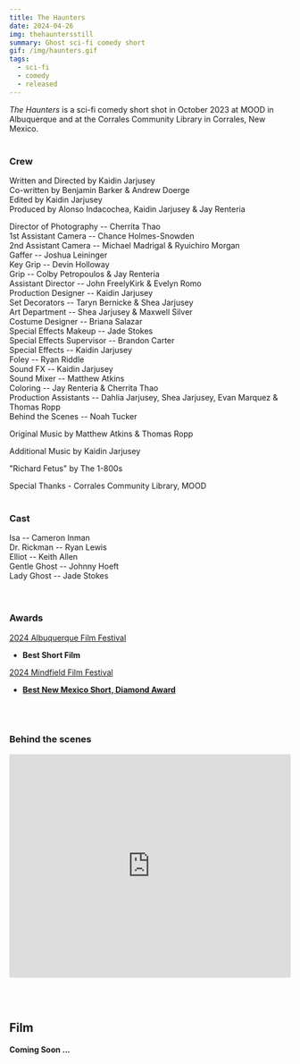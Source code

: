 ```yaml
---
title: The Haunters
date: 2024-04-26
img: thehauntersstill
summary: Ghost sci-fi comedy short
gif: /img/haunters.gif
tags:
  - sci-fi
  - comedy
  - released
---
```


_The Haunters_ is a sci-fi comedy short shot in October 2023 at MOOD in Albuquerque and at the Corrales Community Library in Corrales, New Mexico.
</br>
</br>

### Crew

Written and Directed by Kaidin Jarjusey</br>
Co-written by Benjamin Barker & Andrew Doerge</br>
Edited by Kaidin Jarjusey</br>
Produced by Alonso Indacochea, Kaidin Jarjusey & Jay Renteria</br>

Director of Photography -- Cherrita Thao</br>
1st Assistant Camera -- Chance Holmes-Snowden</br>
2nd Assistant Camera -- Michael Madrigal & Ryuichiro Morgan</br>
Gaffer -- Joshua Leininger</br>
Key Grip -- Devin Holloway</br>
Grip -- Colby Petropoulos & Jay Renteria</br>
Assistant Director -- John FreelyKirk & Evelyn Romo</br>
Production Designer -- Kaidin Jarjusey</br>
Set Decorators -- Taryn Bernicke & Shea Jarjusey</br>
Art Department -- Shea Jarjusey & Maxwell Silver</br>
Costume Designer -- Briana Salazar</br>
Special Effects Makeup -- Jade Stokes</br>
Special Effects Supervisor -- Brandon Carter</br>
Special Effects -- Kaidin Jarjusey</br>
Foley -- Ryan Riddle</br>
Sound FX -- Kaidin Jarjusey</br>
Sound Mixer -- Matthew Atkins</br>
Coloring -- Jay Renteria & Cherrita Thao</br>
Production Assistants -- Dahlia Jarjusey, Shea Jarjusey, Evan Marquez & Thomas Ropp</br>
Behind the Scenes -- Noah Tucker</br>

Original Music by Matthew Atkins & Thomas Ropp</br>

Additional Music by Kaidin Jarjusey</br>

"Richard Fetus" by The 1-800s</br>

Special Thanks - Corrales Community Library, MOOD
</br>
</br>

### Cast

Isa -- Cameron Inman</br>
Dr. Rickman -- Ryan Lewis</br>
Elliot -- Keith Allen</br>
Gentle Ghost -- Johnny Hoeft</br>
Lady Ghost -- Jade Stokes</br>
</br>
</br>

### Awards

[2024 Albuquerque Film Festival](https://albuquerquefilmfestival.com/winners-2024/)
* **Best Short Film**

[2024 Mindfield Film Festival](https://mindfieldff.com/index.html)
* **[Best New Mexico Short, Diamond Award](https://mindfieldff.com/winners.html)**
</br>
</br>

### Behind the scenes

<center><iframe width="100%" height="400vh" src="https://www.youtube.com/embed/lvc0oG-P19w?si=OAOw-RvRrYE0v-W8" title="YouTube video player" frameborder="0" allow="accelerometer; autoplay; clipboard-write; encrypted-media; gyroscope; picture-in-picture" allowfullscreen></iframe></center>

<br><br>

## Film

**Coming Soon ...**